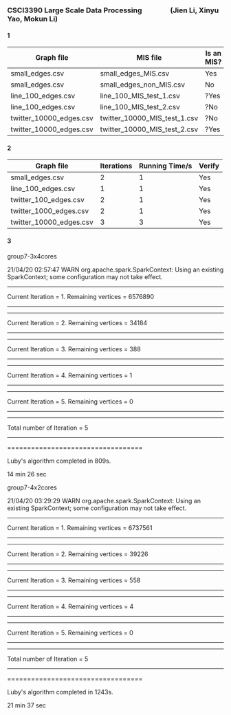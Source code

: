 ### CSCI3390 Large Scale Data Processing  &nbsp; &nbsp; &nbsp; &nbsp; &nbsp; &nbsp; &nbsp; &nbsp; (Jien Li, Xinyu Yao, Mokun Li)

#### 1

| Graph file              | MIS file                     | Is an MIS? |
| ----------------------- | ---------------------------- | ---------- |
| small_edges.csv         | small_edges_MIS.csv          | Yes        |
| small_edges.csv         | small_edges_non_MIS.csv      | No         |
| line_100_edges.csv      | line_100_MIS_test_1.csv      | ?Yes       |
| line_100_edges.csv      | line_100_MIS_test_2.csv      | ?No        |
| twitter_10000_edges.csv | twitter_10000_MIS_test_1.csv | ?No        |
| twitter_10000_edges.csv | twitter_10000_MIS_test_2.csv | ?Yes       |



#### 2

| Graph file              | Iterations | Running Time/s | Verify |
| ----------------------- | ---------- | -------------- | ------ |
| small_edges.csv         | 2          | 1              | Yes    |
| line_100_edges.csv      | 1          | 1              | Yes    |
| twitter_100_edges.csv   | 2          | 1              | Yes    |
| twitter_1000_edges.csv  | 2          | 1              | Yes    |
| twitter_10000_edges.csv | 3          | 3              | Yes    |

#### 3

group7-3x4cores

21/04/20 02:57:47 WARN org.apache.spark.SparkContext: Using an existing SparkContext; some configuration may not take effect.

************************************************************
Current Iteration = 1. Remaining vertices = 6576890
************************************************************
************************************************************
Current Iteration = 2. Remaining vertices = 34184
************************************************************
************************************************************
Current Iteration = 3. Remaining vertices = 388
************************************************************
************************************************************
Current Iteration = 4. Remaining vertices = 1
************************************************************
************************************************************
Current Iteration = 5. Remaining vertices = 0
************************************************************
************************************************************
Total number of Iteration = 5
************************************************************
==================================

Luby's algorithm completed in 809s.

14 min 26 sec





group7-4x2cores

21/04/20 03:29:29 WARN org.apache.spark.SparkContext: Using an existing SparkContext; some configuration may not take effect.
************************************************************
Current Iteration = 1. Remaining vertices = 6737561
************************************************************
************************************************************
Current Iteration = 2. Remaining vertices = 39226
************************************************************
************************************************************
Current Iteration = 3. Remaining vertices = 558
************************************************************
************************************************************
Current Iteration = 4. Remaining vertices = 4
************************************************************
************************************************************
Current Iteration = 5. Remaining vertices = 0
************************************************************
************************************************************
Total number of Iteration = 5
************************************************************
==================================

Luby's algorithm completed in 1243s.

21 min 37 sec



